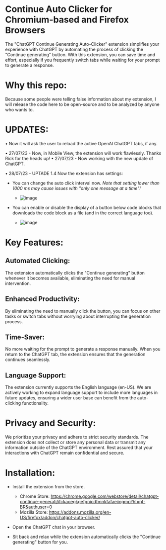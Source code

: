 # Continue Auto Clicker for Chromium-based and Firefox Browsers

The "ChatGPT Continue Generating Auto-Clicker" extension simplifies your experience with ChatGPT by automating the process of clicking the "Continue generating" button. With this extension, you can save time and effort, especially if you frequently switch tabs while waiting for your prompt to generate a response.

# Why this repo:

Because some people were telling false information about my extension, I will release the code here to be open-source and to be analyzed by anyone who wants to.

# UPDATES:
• Now it will ask the user to reload the active OpenAI ChatGPT tabs, if any.

• 27/07/23 - Now, in Mobile View, the extension will work flawlessly. Thanks Rick for the heads up! 
• 27/07/23 - Now working with the new update of ChatGPT.

• 28/07/23 - UPTADE 1.4
             Now the extension has settings:
- You can change the auto click interval now. *Note that setting lower than 1000 ms may cause issues with "only one message at a time"!*

  - ![image](https://github.com/pedrohusky/Continue-AutoClicker-for-Chromium-based-and-Firefox-browsers/assets/59580251/c9dfbd17-3b4c-425d-9915-60a995e90bd3)


- You can enable or disable the display of a button below code blocks that downloads the code block as a file (and in the correct language too).
  - ![image](https://github.com/pedrohusky/Continue-AutoClicker-for-Chromium-based-and-Firefox-browsers/assets/59580251/c1ae5dba-9615-4165-9bd8-7ae7d7baa9ed)



# Key Features:
## Automated Clicking:
The extension automatically clicks the "Continue generating" button whenever it becomes available, eliminating the need for manual intervention.
## Enhanced Productivity: 
By eliminating the need to manually click the button, you can focus on other tasks or switch tabs without worrying about interrupting the generation process.
## Time-Saver: 
No more waiting for the prompt to generate a response manually. When you return to the ChatGPT tab, the extension ensures that the generation continues seamlessly.
## Language Support:
The extension currently supports the English language (en-US). We are actively working to expand language support to include more languages in future updates, ensuring a wider user base can benefit from the auto-clicking functionality.

# Privacy and Security:
We prioritize your privacy and adhere to strict security standards. The extension does not collect or store any personal data or transmit any information outside of the ChatGPT environment. Rest assured that your interactions with ChatGPT remain confidential and secure.

# Installation:
- Install the extension from the store.

  - Chrome Store: https://chrome.google.com/webstore/detail/chatgpt-continue-generati/ifckaoegkgefgnicdfmnkfafaeiingmp?hl=pt-BR&authuser=0
  - Mozilla Store: https://addons.mozilla.org/en-US/firefox/addon/chatgpt-auto-clicker/
- Open the ChatGPT chat in your browser.
- Sit back and relax while the extension automatically clicks the "Continue generating" button for you.



